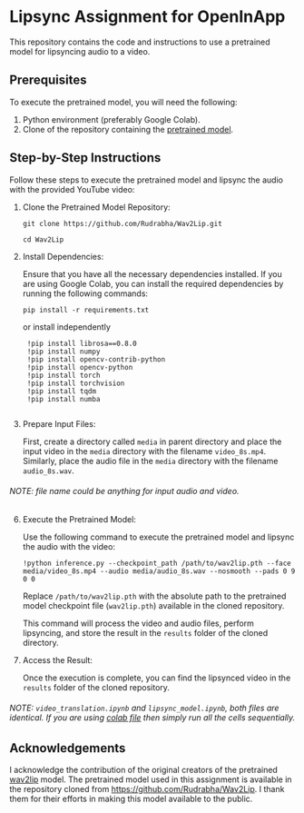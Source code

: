 # Lipsync Assignment for OpenInApp

This repository contains the code and instructions to use a pretrained model for lipsyncing audio to a video.

## Prerequisites

To execute the pretrained model, you will need the following:

1. Python environment (preferably Google Colab).
2. Clone of the repository containing the [pretrained model](https://github.com/Rudrabha/Wav2Lip).

## Step-by-Step Instructions

Follow these steps to execute the pretrained model and lipsync the audio with the provided YouTube video:

1. Clone the Pretrained Model Repository:

   ```
   git clone https://github.com/Rudrabha/Wav2Lip.git
   ```
   ```
   cd Wav2Lip
   ```


2. Install Dependencies:

   Ensure that you have all the necessary dependencies installed. If you are using Google Colab, you can install the required dependencies by running the following commands:

   ```
   pip install -r requirements.txt
   ```
   or install independently
   ```
    !pip install librosa==0.8.0
    !pip install numpy
    !pip install opencv-contrib-python
    !pip install opencv-python
    !pip install torch
    !pip install torchvision
    !pip install tqdm
    !pip install numba
  
   ```

4. Prepare Input Files:

   First, create a directory called `media` in parent directory and place the input video in the `media` directory with the filename `video_8s.mp4`. Similarly, place the audio file in the `media` directory with the filename `audio_8s.wav`.
   
  ###### _NOTE_: file name could be anything for input audio and video.

6. Execute the Pretrained Model:

   Use the following command to execute the pretrained model and lipsync the audio with the video:

   ```
   !python inference.py --checkpoint_path /path/to/wav2lip.pth --face media/video_8s.mp4 --audio media/audio_8s.wav --nosmooth --pads 0 9 0 0
   ```

   Replace `/path/to/wav2lip.pth` with the absolute path to the pretrained model checkpoint file (`wav2lip.pth`) available in the cloned repository.

   This command will process the video and audio files, perform lipsyncing, and store the result in the `results` folder of the cloned directory.

7. Access the Result:

   Once the execution is complete, you can find the lipsynced video in the `results` folder of the cloned repository.

###### NOTE: `video_translation.ipynb` and `lipsync_model.ipynb`, both files are identical. If you are using [colab file](https://github.com/Akash-Jariwala/lipsync-assignment/blob/main/video_translation.ipynb) then simply run all the cells sequentially.



## Acknowledgements

I acknowledge the contribution of the original creators of the pretrained [wav2lip](https://github.com/Rudrabha/Wav2Lip) model. The pretrained model used in this assignment is available in the repository cloned from https://github.com/Rudrabha/Wav2Lip. I thank them for their efforts in making this model available to the public.
